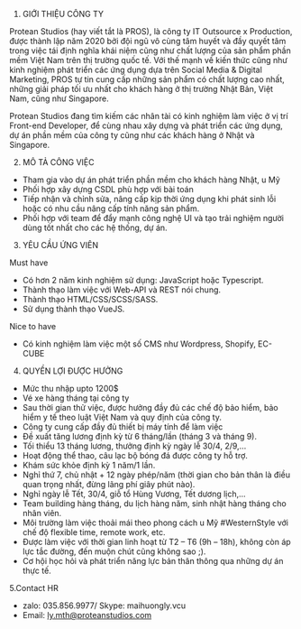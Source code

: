 1. GIỚI THIỆU CÔNG TY 


Protean Studios (hay viết tắt là PROS), là công ty IT Outsource x Production, được thành lập năm 2020 bởi đội ngũ vô cùng tâm huyết và đầy quyết tâm trong việc tái định nghĩa khái niệm cũng như chất lượng của sản phẩm phần mềm Việt Nam trên thị trường quốc tế.
Với thế mạnh về kiến thức cũng như kinh nghiệm phát triển các ứng dụng dựa trên Social Media & Digital Marketing, PROS tự tin cung cấp những sản phẩm có chất lượng cao nhất, những giải pháp tối ưu nhất cho khách hàng ở thị trường Nhật Bản, Việt Nam, cũng như Singapore.


Protean Studios đang tìm kiếm các nhân tài có kinh nghiệm làm việc ở vị trí Front-end Developer, để cùng nhau xây dựng và phát triển các ứng dụng, dự án phần mềm của công ty cũng như các khách hàng ở Nhật và Singapore.

2. MÔ TẢ CÔNG VIỆC
- Tham gia vào dự án phát triển phần mềm cho khách hàng Nhật,  u Mỹ
- Phối hợp xây dựng CSDL phù hợp với bài toán
- Tiếp nhận và chỉnh sửa, nâng cấp kịp thời ứng dụng khi phát sinh lỗi hoặc có nhu cầu nâng cấp tính năng sản phẩm.
- Phối hợp với team để đẩy mạnh công nghệ UI và tạo trải nghiệm người dùng tốt nhất cho các hệ thống, dự án.


3. YÊU CẦU ỨNG VIÊN

Must have
- Có hơn 2 năm kinh nghiệm sử dụng: JavaScript hoặc Typescript.
- Thành thạo làm việc với Web-API và REST nói chung.
- Thành thạo HTML/CSS/SCSS/SASS.
- Sử dụng thành thạo VueJS.


Nice to have
- Có kinh nghiệm làm việc một số CMS như Wordpress, Shopify, EC-CUBE
 
4. QUYỀN LỢI ĐƯỢC HƯỞNG
- Mức thu nhập upto 1200$
- Vé xe hàng tháng tại công ty 
- Sau thời gian thử việc, được hưởng đầy đủ các chế độ bảo hiểm, bảo hiểm y tế theo luật Việt Nam và quy định của công ty.
- Công ty cung cấp đầy đủ thiết bị máy tính để làm việc 
- Đề xuất tăng lương định kỳ từ 6 tháng/lần (tháng 3 và tháng 9).
- Tối thiểu 13 tháng lương, thưởng định kỳ ngày lễ 30/4, 2/9,...
- Hoạt động thể thao, câu lạc bộ bóng đá được công ty hỗ trợ.
- Khám sức khỏe định kỳ 1 năm/1 lần. 
- Nghỉ thứ 7, chủ nhật + 12 ngày phép/năm (thời gian cho bản thân là điều quan trọng nhất, đừng lãng phí giây phút nào).
- Nghỉ ngày lễ Tết, 30/4, giỗ tổ Hùng Vương, Tết dương lịch,...
- Team building hàng tháng, du lịch hàng năm, sinh nhật hàng tháng cho nhân viên.
- Môi trường làm việc thoải mái theo phong cách   u Mỹ #WesternStyle với chế độ flexible time, remote work, etc.
- Được làm việc với thời gian linh hoạt từ T2 – T6 (9h – 18h), không còn áp lực tắc đường, đến muộn chút cũng không sao ;).
- Cơ hội học hỏi và phát triển năng lực bản thân thông qua những dự án thực tế.

5.Contact HR
- zalo: 035.856.9977/ Skype: maihuongly.vcu 
- Email: ly.mth@proteanstudios.com





